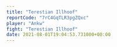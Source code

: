 ```yaml
---
title: "Terestian Illhoof"
reportCode: "7rC4GqTLR3pgZQxc"
player: "Ankw"
fight: "Terestian Illhoof"
date: 2021-08-01T19:04:53.731000+00:00
---
```

